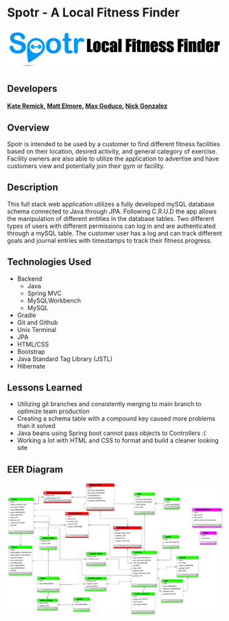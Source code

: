 # Spotr - A Local Fitness Finder

<img src="READMEBanner.png" alt="Banner"/>

## Developers
#### [Kate Remick](https://github.com/Kate-Remick), [Matt Elmore](https://github.com/dawabar), [Max Goduco](https://github.com/mgoduco), [Nick Gonzalez](https://github.com/gonzanick)

## Overview

Spotr is intended to be used by a customer to find different fitness facilities based on their location, desired activity, and general category of exercise. Facility owners are also able to utilize the application to advertise and have customers view and potentially join their gym or facility.

## Description

This full stack web application utilizes a fully developed mySQL database schema connected to Java through JPA. Following C.R.U.D the app allows the manipulation of different entities in the database tables. Two different types of users with different permissions can log in and are authenticated through a mySQL table. The customer user has a log and can track different goals and journal entries with timestamps to track their fitness progress.

## Technologies Used
- Backend
  - Java
  - Spring MVC
  - MySQLWorkbench
  - MySQL
- Gradle
- Git and Github
- Unix Terminal
- JPA
- HTML/CSS
- Bootstrap
- Java Standard Tag Library (JSTL)
- Hibernate

## Lessons Learned
- Utilizing git branches and consistently merging to main branch to optimize team production
- Creating a schema table with a compound key caused more problems than it solved
- Java beans using Spring boot cannot pass objects to Controllers :(
- Working a lot with HTML and CSS to format and build a cleaner looking site

## EER Diagram
<img src="DB/fitnessfinderdb.png" alt="DB Schema"/>
